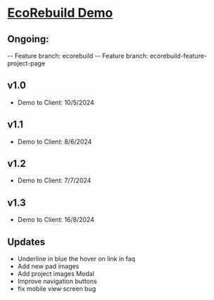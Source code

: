 # [EcoRebuild Demo](https://ecorebuild.netlify.app/)

## Ongoing:
-- Feature branch: ecorebuild
-- Feature branch: ecorebuild-feature-project-page

## v1.0
- Demo to Client: 10/5/2024
## v1.1
- Demo to Client: 8/6/2024
## v1.2
- Demo to Client: 7/7/2024
## v1.3
- Demo to Client: 16/8/2024

## Updates
- Underline in blue the hover on link in faq
- Add new pad images
- Add project images Modal
- Improve navigation buttons
- fix mobile view screen bug
